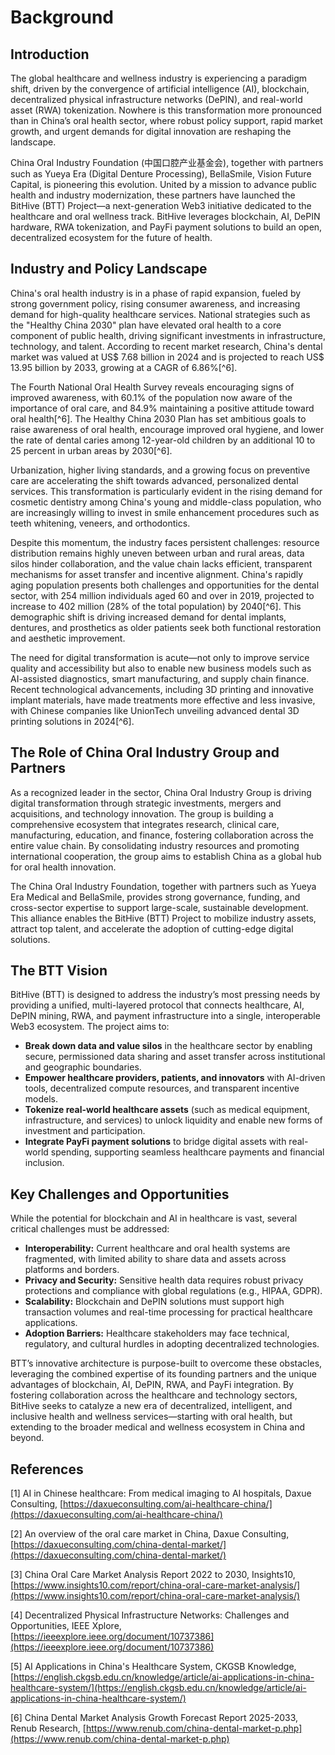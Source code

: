 # Background

## Introduction

The global healthcare and wellness industry is experiencing a paradigm shift, driven by the convergence of artificial intelligence (AI), blockchain, decentralized physical infrastructure networks (DePIN), and real-world asset (RWA) tokenization. Nowhere is this transformation more pronounced than in China’s oral health sector, where robust policy support, rapid market growth, and urgent demands for digital innovation are reshaping the landscape.

China Oral Industry Foundation (中国口腔产业基金会), together with partners such as Yueya Era (Digital Denture Processing), BellaSmile, Vision Future Capital, is pioneering this evolution. United by a mission to advance public health and industry modernization, these partners have launched the BitHive (BTT) Project—a next-generation Web3 initiative dedicated to the healthcare and oral wellness track. BitHive leverages blockchain, AI, DePIN hardware, RWA tokenization, and PayFi payment solutions to build an open, decentralized ecosystem for the future of health.

## Industry and Policy Landscape

China's oral health industry is in a phase of rapid expansion, fueled by strong government policy, rising consumer awareness, and increasing demand for high-quality healthcare services. National strategies such as the "Healthy China 2030" plan have elevated oral health to a core component of public health, driving significant investments in infrastructure, technology, and talent. According to recent market research, China's dental market was valued at US$ 7.68 billion in 2024 and is projected to reach US$ 13.95 billion by 2033, growing at a CAGR of 6.86%[^6]. 

The Fourth National Oral Health Survey reveals encouraging signs of improved awareness, with 60.1% of the population now aware of the importance of oral care, and 84.9% maintaining a positive attitude toward oral health[^6]. The Healthy China 2030 Plan has set ambitious goals to raise awareness of oral health, encourage improved oral hygiene, and lower the rate of dental caries among 12-year-old children by an additional 10 to 25 percent in urban areas by 2030[^6].

Urbanization, higher living standards, and a growing focus on preventive care are accelerating the shift towards advanced, personalized dental services. This transformation is particularly evident in the rising demand for cosmetic dentistry among China's young and middle-class population, who are increasingly willing to invest in smile enhancement procedures such as teeth whitening, veneers, and orthodontics.

Despite this momentum, the industry faces persistent challenges: resource distribution remains highly uneven between urban and rural areas, data silos hinder collaboration, and the value chain lacks efficient, transparent mechanisms for asset transfer and incentive alignment. China's rapidly aging population presents both challenges and opportunities for the dental sector, with 254 million individuals aged 60 and over in 2019, projected to increase to 402 million (28% of the total population) by 2040[^6]. This demographic shift is driving increased demand for dental implants, dentures, and prosthetics as older patients seek both functional restoration and aesthetic improvement.

The need for digital transformation is acute—not only to improve service quality and accessibility but also to enable new business models such as AI-assisted diagnostics, smart manufacturing, and supply chain finance. Recent technological advancements, including 3D printing and innovative implant materials, have made treatments more effective and less invasive, with Chinese companies like UnionTech unveiling advanced dental 3D printing solutions in 2024[^6].

## The Role of China Oral Industry Group and Partners

As a recognized leader in the sector, China Oral Industry Group is driving digital transformation through strategic investments, mergers and acquisitions, and technology innovation. The group is building a comprehensive ecosystem that integrates research, clinical care, manufacturing, education, and finance, fostering collaboration across the entire value chain. By consolidating industry resources and promoting international cooperation, the group aims to establish China as a global hub for oral health innovation.

The China Oral Industry Foundation, together with partners such as Yueya Era Medical and BellaSmile, provides strong governance, funding, and cross-sector expertise to support large-scale, sustainable development. This alliance enables the BitHive (BTT) Project to mobilize industry assets, attract top talent, and accelerate the adoption of cutting-edge digital solutions.

## The BTT Vision

BitHive (BTT) is designed to address the industry’s most pressing needs by providing a unified, multi-layered protocol that connects healthcare, AI, DePIN mining, RWA, and payment infrastructure into a single, interoperable Web3 ecosystem. The project aims to:

- **Break down data and value silos** in the healthcare sector by enabling secure, permissioned data sharing and asset transfer across institutional and geographic boundaries.
- **Empower healthcare providers, patients, and innovators** with AI-driven tools, decentralized compute resources, and transparent incentive models.
- **Tokenize real-world healthcare assets** (such as medical equipment, infrastructure, and services) to unlock liquidity and enable new forms of investment and participation.
- **Integrate PayFi payment solutions** to bridge digital assets with real-world spending, supporting seamless healthcare payments and financial inclusion.

## Key Challenges and Opportunities

While the potential for blockchain and AI in healthcare is vast, several critical challenges must be addressed:

- **Interoperability:** Current healthcare and oral health systems are fragmented, with limited ability to share data and assets across platforms and borders.
- **Privacy and Security:** Sensitive health data requires robust privacy protections and compliance with global regulations (e.g., HIPAA, GDPR).
- **Scalability:** Blockchain and DePIN solutions must support high transaction volumes and real-time processing for practical healthcare applications.
- **Adoption Barriers:** Healthcare stakeholders may face technical, regulatory, and cultural hurdles in adopting decentralized technologies.

BTT’s innovative architecture is purpose-built to overcome these obstacles, leveraging the combined expertise of its founding partners and the unique advantages of blockchain, AI, DePIN, RWA, and PayFi integration. By fostering collaboration across the healthcare and technology sectors, BitHive seeks to catalyze a new era of decentralized, intelligent, and inclusive health and wellness services—starting with oral health, but extending to the broader medical and wellness ecosystem in China and beyond.

## References

[1] AI in Chinese healthcare: From medical imaging to AI hospitals, Daxue Consulting, [https://daxueconsulting.com/ai-healthcare-china/](https://daxueconsulting.com/ai-healthcare-china/)


[2] An overview of the oral care market in China, Daxue Consulting, [https://daxueconsulting.com/china-dental-market/](https://daxueconsulting.com/china-dental-market/)

[3] China Oral Care Market Analysis Report 2022 to 2030, Insights10, [https://www.insights10.com/report/china-oral-care-market-analysis/](https://www.insights10.com/report/china-oral-care-market-analysis/)


[4] Decentralized Physical Infrastructure Networks: Challenges and Opportunities, IEEE Xplore, [https://ieeexplore.ieee.org/document/10737386](https://ieeexplore.ieee.org/document/10737386)


[5] AI Applications in China's Healthcare System, CKGSB Knowledge, [https://english.ckgsb.edu.cn/knowledge/article/ai-applications-in-china-healthcare-system/](https://english.ckgsb.edu.cn/knowledge/article/ai-applications-in-china-healthcare-system/)

[6] China Dental Market Analysis Growth Forecast Report 2025-2033, Renub Research, [https://www.renub.com/china-dental-market-p.php](https://www.renub.com/china-dental-market-p.php)
